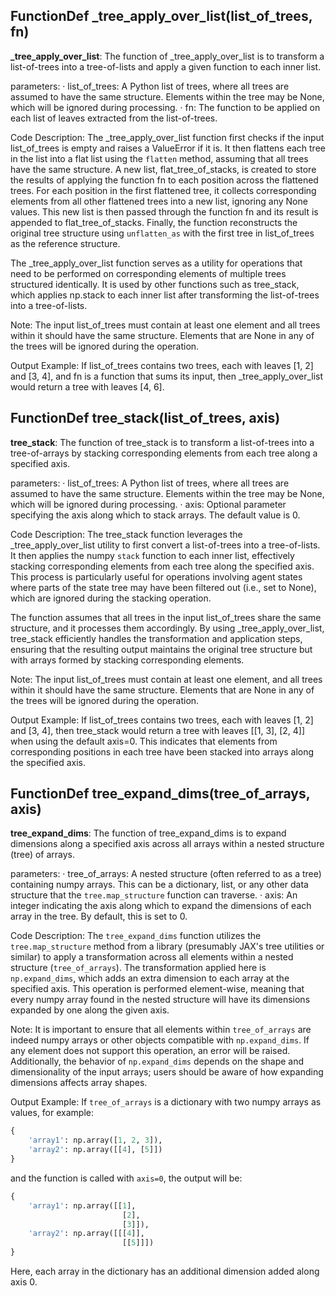 ## FunctionDef _tree_apply_over_list(list_of_trees, fn)
**_tree_apply_over_list**: The function of _tree_apply_over_list is to transform a list-of-trees into a tree-of-lists and apply a given function to each inner list.

parameters: 
· list_of_trees: A Python list of trees, where all trees are assumed to have the same structure. Elements within the tree may be None, which will be ignored during processing.
· fn: The function to be applied on each list of leaves extracted from the list-of-trees.

Code Description: The _tree_apply_over_list function first checks if the input list_of_trees is empty and raises a ValueError if it is. It then flattens each tree in the list into a flat list using the `flatten` method, assuming that all trees have the same structure. A new list, flat_tree_of_stacks, is created to store the results of applying the function fn to each position across the flattened trees. For each position in the first flattened tree, it collects corresponding elements from all other flattened trees into a new list, ignoring any None values. This new list is then passed through the function fn and its result is appended to flat_tree_of_stacks. Finally, the function reconstructs the original tree structure using `unflatten_as` with the first tree in list_of_trees as the reference structure.

The _tree_apply_over_list function serves as a utility for operations that need to be performed on corresponding elements of multiple trees structured identically. It is used by other functions such as tree_stack, which applies np.stack to each inner list after transforming the list-of-trees into a tree-of-lists.

Note: The input list_of_trees must contain at least one element and all trees within it should have the same structure. Elements that are None in any of the trees will be ignored during the operation.

Output Example: If list_of_trees contains two trees, each with leaves [1, 2] and [3, 4], and fn is a function that sums its input, then _tree_apply_over_list would return a tree with leaves [4, 6].
## FunctionDef tree_stack(list_of_trees, axis)
**tree_stack**: The function of tree_stack is to transform a list-of-trees into a tree-of-arrays by stacking corresponding elements from each tree along a specified axis.

parameters: 
· list_of_trees: A Python list of trees, where all trees are assumed to have the same structure. Elements within the tree may be None, which will be ignored during processing.
· axis: Optional parameter specifying the axis along which to stack arrays. The default value is 0.

Code Description: The tree_stack function leverages the _tree_apply_over_list utility to first convert a list-of-trees into a tree-of-lists. It then applies the numpy `stack` function to each inner list, effectively stacking corresponding elements from each tree along the specified axis. This process is particularly useful for operations involving agent states where parts of the state tree may have been filtered out (i.e., set to None), which are ignored during the stacking operation.

The function assumes that all trees in the input list_of_trees share the same structure, and it processes them accordingly. By using _tree_apply_over_list, tree_stack efficiently handles the transformation and application steps, ensuring that the resulting output maintains the original tree structure but with arrays formed by stacking corresponding elements.

Note: The input list_of_trees must contain at least one element, and all trees within it should have the same structure. Elements that are None in any of the trees will be ignored during the operation.

Output Example: If list_of_trees contains two trees, each with leaves [1, 2] and [3, 4], then tree_stack would return a tree with leaves [[1, 3], [2, 4]] when using the default axis=0. This indicates that elements from corresponding positions in each tree have been stacked into arrays along the specified axis.
## FunctionDef tree_expand_dims(tree_of_arrays, axis)
**tree_expand_dims**: The function of tree_expand_dims is to expand dimensions along a specified axis across all arrays within a nested structure (tree) of arrays.

parameters: 
· tree_of_arrays: A nested structure (often referred to as a tree) containing numpy arrays. This can be a dictionary, list, or any other data structure that the `tree.map_structure` function can traverse.
· axis: An integer indicating the axis along which to expand the dimensions of each array in the tree. By default, this is set to 0.

Code Description:
The `tree_expand_dims` function utilizes the `tree.map_structure` method from a library (presumably JAX's tree utilities or similar) to apply a transformation across all elements within a nested structure (`tree_of_arrays`). The transformation applied here is `np.expand_dims`, which adds an extra dimension to each array at the specified axis. This operation is performed element-wise, meaning that every numpy array found in the nested structure will have its dimensions expanded by one along the given axis.

Note: 
It is important to ensure that all elements within `tree_of_arrays` are indeed numpy arrays or other objects compatible with `np.expand_dims`. If any element does not support this operation, an error will be raised. Additionally, the behavior of `np.expand_dims` depends on the shape and dimensionality of the input arrays; users should be aware of how expanding dimensions affects array shapes.

Output Example:
If `tree_of_arrays` is a dictionary with two numpy arrays as values, for example: 
```python
{
    'array1': np.array([1, 2, 3]),
    'array2': np.array([[4], [5]])
}
```
and the function is called with `axis=0`, the output will be:
```python
{
    'array1': np.array([[1],
                         [2],
                         [3]]),
    'array2': np.array([[[4]],
                         [[5]]])
}
```
Here, each array in the dictionary has an additional dimension added along axis 0.
